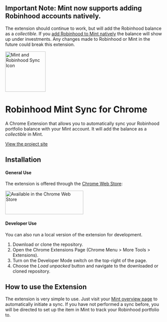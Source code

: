 ## Important Note: Mint now supports adding Robinhood accounts natively.
The extension should continue to work, but will add the Robinhood balance as a _collectible_. If you [add Robinhood to Mint natively](https://help.mint.com/General/888961131/How-do-I-add-a-new-account-in-Mint.htm) the balance will show up under investments. Any changes made to Robinhood or Mint in the future could break this extension.

<img src="https://raw.githubusercontent.com/pkmnct/robinhood-mint-sync-chrome/master/images/icon512.png" alt="Mint and Robinhood Sync Icon" width="128" height="128">

# Robinhood Mint Sync for Chrome
A Chrome Extension that allows you to automatically sync your Robinhood portfolio balance with your Mint account. It will add the balance as a _collectible_ in Mint.

[View the project site](https://pkmnct.github.io/robinhood-mint-sync-chrome/)

## Installation

#### General Use
The extension is offered through the [Chrome Web Store](https://chrome.google.com/webstore/detail/robinhood-mint-integratio/mogflmdandlpjobbddhopcggkjoggpdo):

[<img src="https://developer.chrome.com/webstore/images/ChromeWebStore_BadgeWBorder_v2_496x150.png" alt="Available in the Chrome Web Store" width="248" height="75">](https://chrome.google.com/webstore/detail/robinhood-mint-integratio/mogflmdandlpjobbddhopcggkjoggpdo)

#### Developer Use
You can also run a local version of the extension for development.
1. Download or clone the repository.
2. Open the Chrome Extensions Page (Chrome Menu > More Tools > Extensions).
3. Turn on the Developer Mode switch on the top-right of the page.
4. Choose the _Load unpacked_ button and navigate to the downloaded or cloned repository.

## How to use the Extension
The extension is very simple to use. Just visit your [Mint overview page](https://mint.intuit.com/overview.event) to automatically initiate a sync. If you have not performed a sync before, you will be directed to set up the item in Mint to track your Robinhood portfolio to.

